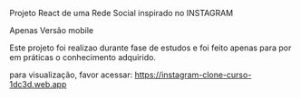 Projeto React de uma Rede Social inspirado no INSTAGRAM


Apenas Versão mobile


Este projeto foi realizao durante fase de estudos e foi feito apenas para por em práticas o conhecimento adquirido.


para visualização, favor acessar: https://instagram-clone-curso-1dc3d.web.app